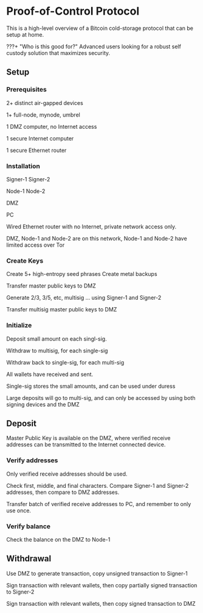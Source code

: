 # Proof-of-Control Protocol

This is a high-level overview of a Bitcoin
 cold-storage protocol that can be setup
 at home.

???+ "Who is this good for?"
    Advanced users looking for a
    robust self custody solution that
    maximizes security.


## Setup

### Prerequisites 

2+ distinct air-gapped devices

1+ full-node, mynode, umbrel

1 DMZ computer, no Internet access

1 secure Internet computer 

1 secure Ethernet router


### Installation 

Signer-1
Signer-2

Node-1
Node-2

DMZ

PC

Wired Ethernet router with no Internet,
 private network access only.

DMZ, Node-1 and Node-2 are on this network,
 Node-1 and Node-2 have limited access over Tor


### Create Keys

Create 5+ high-entropy seed phrases
Create metal backups

Transfer master public keys to DMZ

Generate 2/3, 3/5, etc, multisig
 ... using Signer-1 and Signer-2

Transfer multisig master public keys to DMZ


### Initialize

Deposit small amount on each singl-sig.

Withdraw to multisig, for each single-sig 

Withdraw back to single-sig, for each multi-sig

All wallets have received and sent.

Single-sig stores the small amounts, 
 and can be used under duress 

Large deposits will go to multi-sig,
 and can only be accessed by using
 both signing devices and the DMZ

## Deposit 

Master Public Key is available on the DMZ,
 where verified receive addresses can be 
 transmitted to the Internet connected device.


### Verify addresses

Only verified receive addresses should be used.

Check first, middle, and final characters.
Compare Signer-1 and Signer-2 addresses, then
 compare to DMZ addresses.

Transfer batch of verified receive addresses
 to PC, and remember to only use once.

### Verify balance

Check the balance on the DMZ to Node-1


## Withdrawal 

Use DMZ to generate transaction, 
 copy unsigned transaction to Signer-1

Sign transaction with relevant wallets,
 then copy partially signed transaction
 to Signer-2 

Sign transaction with relevant wallets,
 then copy signed transaction to DMZ





 



